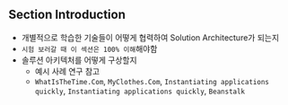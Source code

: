 ## Section Introduction

- 개별적으로 학습한 기술들이 어떻게 협력하여 Solution Architecture가 되는지 
- `시험 보러갈 때 이 섹션은 100% 이해`해야함
- 솔루션 아키텍처를 어떻게 구상할지
    - 예시 사례 연구 참고
    - `WhatIsTheTime.Com`, `MyClothes.Com`, `Instantiating applications quickly`, `Instantiating applications quickly`, `Beanstalk`